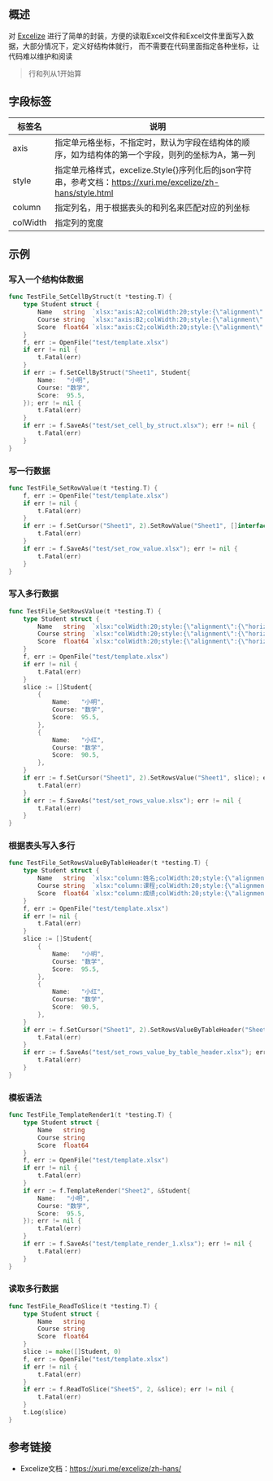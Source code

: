 ## 概述
对 [Excelize](https://github.com/qax-os/excelize) 进行了简单的封装，方便的读取Excel文件和Excel文件里面写入数据，大部分情况下，定义好结构体就行， 而不需要在代码里面指定各种坐标，让代码难以维护和阅读
> 行和列从1开始算

## 字段标签
| 标签名      | 说明 |
| ----------- | ----------- |
| axis      |指定单元格坐标，不指定时，默认为字段在结构体的顺序，如为结构体的第一个字段，则列的坐标为A，第一列|
| style   | 指定单元格样式，excelize.Style{}序列化后的json字符串，参考文档：https://xuri.me/excelize/zh-hans/style.html |
| column   | 指定列名，用于根据表头的和列名来匹配对应的列坐标|
| colWidth   | 指定列的宽度 |

## 示例
### 写入一个结构体数据
```go
func TestFile_SetCellByStruct(t *testing.T) {
	type Student struct {
		Name   string  `xlsx:"axis:A2;colWidth:20;style:{\"alignment\":{\"horizontal\":\"center\"}}"`
		Course string  `xlsx:"axis:B2;colWidth:20;style:{\"alignment\":{\"horizontal\":\"center\"}}"`
		Score  float64 `xlsx:"axis:C2;colWidth:20;style:{\"alignment\":{\"horizontal\":\"center\"}}"`
	}
	f, err := OpenFile("test/template.xlsx")
    if err != nil {
		t.Fatal(err)
	}
    if err := f.SetCellByStruct("Sheet1", Student{
		Name:   "小明",
		Course: "数学",
		Score:  95.5,
	}); err != nil {
		t.Fatal(err)
	}
    if err := f.SaveAs("test/set_cell_by_struct.xlsx"); err != nil {
		t.Fatal(err)
	}
}
```

### 写一行数据
```go
func TestFile_SetRowValue(t *testing.T) {
	f, err := OpenFile("test/template.xlsx")
	if err != nil {
		t.Fatal(err)
	}
	if err := f.SetCursor("Sheet1", 2).SetRowValue("Sheet1", []interface{}{"小明", "数学", 95.5}); err != nil {
		t.Fatal(err)
	}
	if err := f.SaveAs("test/set_row_value.xlsx"); err != nil {
		t.Fatal(err)
	}
}
```
### 写入多行数据
```go
func TestFile_SetRowsValue(t *testing.T) {
	type Student struct {
		Name   string  `xlsx:"colWidth:20;style:{\"alignment\":{\"horizontal\":\"center\"}}"`
		Course string  `xlsx:"colWidth:20;style:{\"alignment\":{\"horizontal\":\"center\"}}"`
		Score  float64 `xlsx:"colWidth:20;style:{\"alignment\":{\"horizontal\":\"center\"}}"`
	}
	f, err := OpenFile("test/template.xlsx")
	if err != nil {
		t.Fatal(err)
	}
	slice := []Student{
		{
			Name:   "小明",
			Course: "数学",
			Score:  95.5,
		},
		{
			Name:   "小红",
			Course: "数学",
			Score:  90.5,
		},
	}
	if err := f.SetCursor("Sheet1", 2).SetRowsValue("Sheet1", slice); err != nil {
		t.Fatal(err)
	}
	if err := f.SaveAs("test/set_rows_value.xlsx"); err != nil {
		t.Fatal(err)
	}
}
```
### 根据表头写入多行
```go
func TestFile_SetRowsValueByTableHeader(t *testing.T) {
	type Student struct {
		Name   string  `xlsx:"column:姓名;colWidth:20;style:{\"alignment\":{\"horizontal\":\"center\"}}"`
		Course string  `xlsx:"column:课程;colWidth:20;style:{\"alignment\":{\"horizontal\":\"center\"}}"`
		Score  float64 `xlsx:"column:成绩;colWidth:20;style:{\"alignment\":{\"horizontal\":\"center\"}}"`
	}
	f, err := OpenFile("test/template.xlsx")
	if err != nil {
		t.Fatal(err)
	}
	slice := []Student{
		{
			Name:   "小明",
			Course: "数学",
			Score:  95.5,
		},
		{
			Name:   "小红",
			Course: "数学",
			Score:  90.5,
		},
	}
	if err := f.SetCursor("Sheet1", 2).SetRowsValueByTableHeader("Sheet1", 1, slice); err != nil {
		t.Fatal(err)
	}
	if err := f.SaveAs("test/set_rows_value_by_table_header.xlsx"); err != nil {
		t.Fatal(err)
	}
}
```
### 模板语法
```go
func TestFile_TemplateRender1(t *testing.T) {
	type Student struct {
		Name   string
		Course string
		Score  float64
	}
	f, err := OpenFile("test/template.xlsx")
	if err != nil {
		t.Fatal(err)
	}
	if err := f.TemplateRender("Sheet2", &Student{
		Name:   "小明",
		Course: "数学",
		Score:  95.5,
	}); err != nil {
		t.Fatal(err)
	}
	if err := f.SaveAs("test/template_render_1.xlsx"); err != nil {
		t.Fatal(err)
	}
}
```
### 读取多行数据
```go
func TestFile_ReadToSlice(t *testing.T) {
	type Student struct {
		Name   string
		Course string
		Score  float64
	}
	slice := make([]Student, 0)
	f, err := OpenFile("test/template.xlsx")
	if err != nil {
		t.Fatal(err)
	}
	if err := f.ReadToSlice("Sheet5", 2, &slice); err != nil {
		t.Fatal(err)
	}
	t.Log(slice)
}
```

## 参考链接
* Excelize文档：https://xuri.me/excelize/zh-hans/